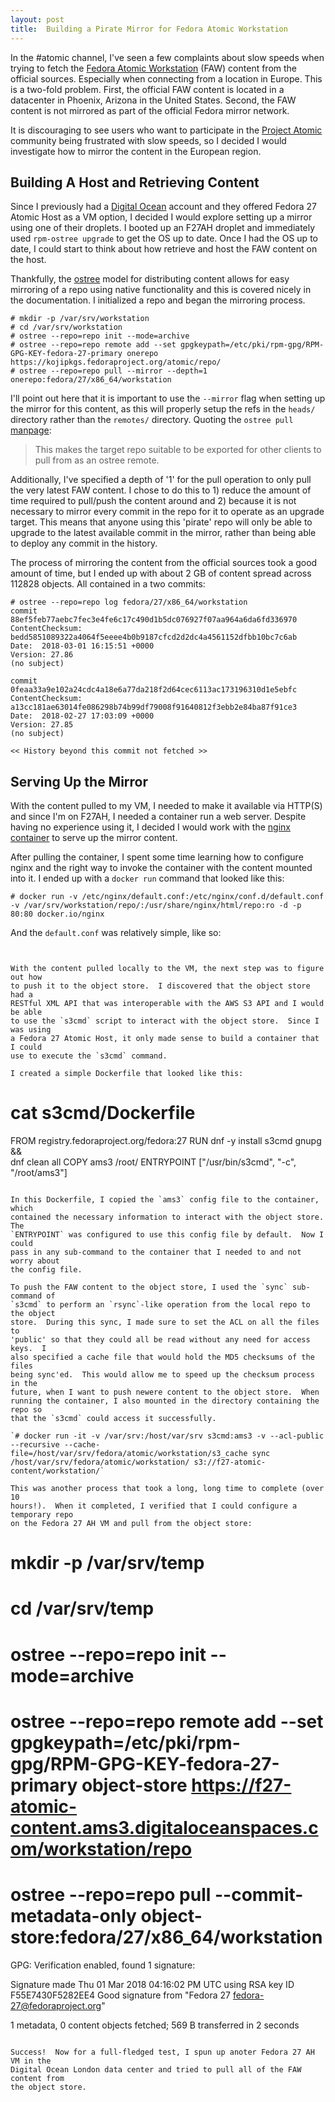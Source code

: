 ```yaml
---
layout: post
title:  Building a Pirate Mirror for Fedora Atomic Workstation
---
```


In the #atomic channel, I've seen a few complaints about slow speeds when
trying to fetch the [Fedora Atomic Workstation](https://fedoraproject.org/wiki/Workstation/AtomicWorkstation) (FAW) content from the official
sources.  Especially when connecting from a location in Europe.  This is a
two-fold problem.  First, the official FAW content is located in a datacenter in
Phoenix, Arizona in the United States.  Second, the FAW content is not mirrored
as part of the official Fedora mirror network.

It is discouraging to see users who want to participate in the [Project Atomic](https://projectatomic.io)
community being frustrated with slow speeds, so I decided I would investigate
how to mirror the content in the European region.

## Building A Host and Retrieving Content

Since I previously had a [Digital Ocean](https://www.digitalocean.com) account
and they offered Fedora 27 Atomic Host as a VM option, I decided I would explore
setting up a mirror using one of their droplets.  I booted up an F27AH droplet
and immediately used `rpm-ostree upgrade` to get the OS up to date.  Once I had
the OS up to date, I could start to think about how retrieve and host the FAW
content on the host.

Thankfully, the [ostree](https://ostree.readthedocs.io/en/latest/) model for distributing content allows for easy mirroring
of a repo using native functionality and this is covered nicely in the
documentation.  I initialized a repo and began the mirroring process.

```
# mkdir -p /var/srv/workstation
# cd /var/srv/workstation
# ostree --repo=repo init --mode=archive
# ostree --repo=repo remote add --set gpgkeypath=/etc/pki/rpm-gpg/RPM-GPG-KEY-fedora-27-primary onerepo https://kojipkgs.fedoraproject.org/atomic/repo/
# ostree --repo=repo pull --mirror --depth=1 onerepo:fedora/27/x86_64/workstation
```

I'll point out here that it is important to use the `--mirror` flag when
setting up the mirror for this content, as this will properly setup the refs
in the `heads/` directory rather than the `remotes/` directory.  Quoting the
`ostree pull` [manpage](https://github.com/ostreedev/ostree/blob/master/man/ostree-pull.xml#L108):

>This makes the target repo suitable to be exported for other clients to pull
>from as an ostree remote.

Additionally, I've specified a depth of '1' for the pull operation to only
pull the very latest FAW content.  I chose to do this to 1) reduce the amount
of time required to pull/push the content around and 2) because it is not
necessary to mirror every commit in the repo for it to operate as an upgrade
target.  This means that anyone using this 'pirate' repo will only be able
to upgrade to the latest available commit in the mirror, rather than being
able to deploy any commit in the history.

The process of mirroring the content from the official sources took a good
amount of time, but I ended up with about 2 GB of content spread across 112828
objects.  All contained in a two commits:

```
# ostree --repo=repo log fedora/27/x86_64/workstation
commit 88ef5feb77aebc7fec3e4fe6c17c490d1b5dc076927f07aa964a6da6fd336970
ContentChecksum:
bedd5851089322a4064f5eeee4b0b9187cfcd2d2dc4a4561152dfbb10bc7c6ab
Date:  2018-03-01 16:15:51 +0000
Version: 27.86
(no subject)

commit 0feaa33a9e102a24cdc4a18e6a77da218f2d64cec6113ac173196310d1e5ebfc
ContentChecksum:
a13cc181ae63014fe086298b74b99df79008f91640812f3ebb2e84ba87f91ce3
Date:  2018-02-27 17:03:09 +0000
Version: 27.85
(no subject)

<< History beyond this commit not fetched >>
```

## Serving Up the Mirror

With the content pulled to my VM, I needed to make it available via HTTP(S) and
since I'm on F27AH, I needed a container run a web server.  Despite having no
experience using it, I decided I would work with the [nginx container](https://hub.docker.com/_/nginx/)
to serve up the mirror content.

After pulling the container, I spent some time learning how to configure nginx
and the right way to invoke the container with the content mounted into it.  I
ended up with a `docker run` command that looked like this:

`# docker run -v /etc/nginx/default.conf:/etc/nginx/conf.d/default.conf -v /var/srv/workstation/repo/:/usr/share/nginx/html/repo:ro -d -p 80:80 docker.io/nginx`

And the `default.conf` was relatively simple, like so:

```


With the content pulled locally to the VM, the next step was to figure out how
to push it to the object store.  I discovered that the object store had a
RESTful XML API that was interoperable with the AWS S3 API and I would be able
to use the `s3cmd` script to interact with the object store.  Since I was using
a Fedora 27 Atomic Host, it only made sense to build a container that I could
use to execute the `s3cmd` command.

I created a simple Dockerfile that looked like this:

```
# cat s3cmd/Dockerfile
FROM registry.fedoraproject.org/fedora:27
RUN dnf -y install s3cmd gnupg && \
    dnf clean all
COPY ams3 /root/
ENTRYPOINT ["/usr/bin/s3cmd", "-c", "/root/ams3"]
```

In this Dockerfile, I copied the `ams3` config file to the container, which
contained the necessary information to interact with the object store.  The
`ENTRYPOINT` was configured to use this config file by default.  Now I could
pass in any sub-command to the container that I needed to and not worry about
the config file.

To push the FAW content to the object store, I used the `sync` sub-command of
`s3cmd` to perform an `rsync`-like operation from the local repo to the object
store.  During this sync, I made sure to set the ACL on all the files to
'public' so that they could all be read without any need for access keys.  I
also specified a cache file that would hold the MD5 checksums of the files
being sync'ed.  This would allow me to speed up the checksum process in the
future, when I want to push newere content to the object store.  When
running the container, I also mounted in the directory containing the repo so
that the `s3cmd` could access it successfully.

`# docker run -it -v /var/srv:/host/var/srv s3cmd:ams3 -v --acl-public
--recursive --cache-file=/host/var/srv/fedora/atomic/workstation/s3_cache sync
/host/var/srv/fedora/atomic/workstation/ s3://f27-atomic-content/workstation/`

This was another process that took a long, long time to complete (over 10
hours!).  When it completed, I verified that I could configure a temporary repo
on the Fedora 27 AH VM and pull from the object store:

```
# mkdir -p /var/srv/temp
# cd /var/srv/temp
# ostree --repo=repo init --mode=archive
# ostree --repo=repo remote add --set gpgkeypath=/etc/pki/rpm-gpg/RPM-GPG-KEY-fedora-27-primary object-store https://f27-atomic-content.ams3.digitaloceanspaces.com/workstation/repo
# ostree --repo=repo pull --commit-metadata-only object-store:fedora/27/x86_64/workstation



GPG: Verification enabled, found 1 signature:

  Signature made Thu 01 Mar 2018 04:16:02 PM UTC using RSA key ID
F55E7430F5282EE4
  Good signature from "Fedora 27 <fedora-27@fedoraproject.org>"

1 metadata, 0 content objects fetched; 569 B transferred in 2 seconds
```

Success!  Now for a full-fledged test, I spun up anoter Fedora 27 AH VM in the
Digital Ocean London data center and tried to pull all of the FAW content from
the object store.

```

